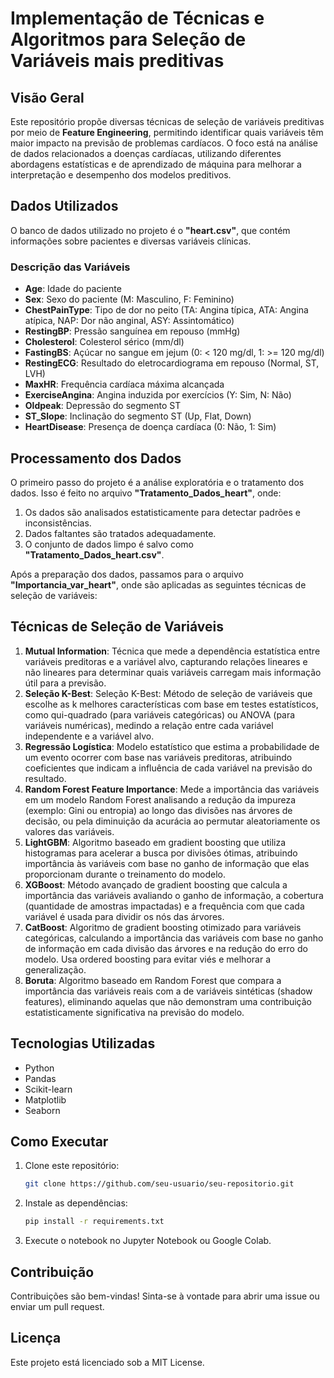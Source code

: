 # Implementação de Técnicas e Algoritmos para Seleção de Variáveis mais preditivas

## Visão Geral
Este repositório propõe diversas técnicas de seleção de variáveis preditivas por meio de **Feature Engineering**, permitindo identificar quais variáveis têm maior impacto na previsão de problemas cardíacos. O foco está na análise de dados relacionados a doenças cardíacas, utilizando diferentes abordagens estatísticas e de aprendizado de máquina para melhorar a interpretação e desempenho dos modelos preditivos.

## Dados Utilizados
O banco de dados utilizado no projeto é o **"heart.csv"**, que contém informações sobre pacientes e diversas variáveis clínicas.

### Descrição das Variáveis
- **Age**: Idade do paciente
- **Sex**: Sexo do paciente (M: Masculino, F: Feminino)
- **ChestPainType**: Tipo de dor no peito (TA: Angina típica, ATA: Angina atípica, NAP: Dor não anginal, ASY: Assintomático)
- **RestingBP**: Pressão sanguínea em repouso (mmHg)
- **Cholesterol**: Colesterol sérico (mm/dl)
- **FastingBS**: Açúcar no sangue em jejum (0: < 120 mg/dl, 1: >= 120 mg/dl)
- **RestingECG**: Resultado do eletrocardiograma em repouso (Normal, ST, LVH)
- **MaxHR**: Frequência cardíaca máxima alcançada
- **ExerciseAngina**: Angina induzida por exercícios (Y: Sim, N: Não)
- **Oldpeak**: Depressão do segmento ST
- **ST_Slope**: Inclinação do segmento ST (Up, Flat, Down)
- **HeartDisease**: Presença de doença cardíaca (0: Não, 1: Sim)

## Processamento dos Dados
O primeiro passo do projeto é a análise exploratória e o tratamento dos dados. Isso é feito no arquivo **"Tratamento_Dados_heart"**, onde:
1. Os dados são analisados estatisticamente para detectar padrões e inconsistências.
2. Dados faltantes são tratados adequadamente.
3. O conjunto de dados limpo é salvo como **"Tratamento_Dados_heart.csv"**.

Após a preparação dos dados, passamos para o arquivo **"Importancia_var_heart"**, onde são aplicadas as seguintes técnicas de seleção de variáveis:

## Técnicas de Seleção de Variáveis
1. **Mutual Information**: Técnica que mede a dependência estatística entre variáveis preditoras e a variável alvo, capturando relações lineares e não lineares para determinar quais variáveis carregam mais informação útil para a previsão.
2. **Seleção K-Best**: Seleção K-Best: Método de seleção de variáveis que escolhe as k melhores características com base em testes estatísticos, como qui-quadrado (para variáveis categóricas) ou ANOVA (para variáveis numéricas), medindo a relação entre cada variável independente e a variável alvo.
3. **Regressão Logística**: Modelo estatístico que estima a probabilidade de um evento ocorrer com base nas variáveis preditoras, atribuindo coeficientes que indicam a influência de cada variável na previsão do resultado.
4. **Random Forest Feature Importance**: Mede a importância das variáveis em um modelo Random Forest analisando a redução da impureza (exemplo: Gini ou entropia) ao longo das divisões nas árvores de decisão, ou pela diminuição da acurácia ao permutar aleatoriamente os valores das variáveis.
5. **LightGBM**: Algoritmo baseado em gradient boosting que utiliza histogramas para acelerar a busca por divisões ótimas, atribuindo importância às variáveis com base no ganho de informação que elas proporcionam durante o treinamento do modelo.
6. **XGBoost**: Método avançado de gradient boosting que calcula a importância das variáveis avaliando o ganho de informação, a cobertura (quantidade de amostras impactadas) e a frequência com que cada variável é usada para dividir os nós das árvores.
7. **CatBoost**: Algoritmo de gradient boosting otimizado para variáveis categóricas, calculando a importância das variáveis com base no ganho de informação em cada divisão das árvores e na redução do erro do modelo. Usa ordered boosting para evitar viés e melhorar a generalização.
8. **Boruta**: Algoritmo baseado em Random Forest que compara a importância das variáveis reais com a de variáveis sintéticas (shadow features), eliminando aquelas que não demonstram uma contribuição estatisticamente significativa na previsão do modelo.

## Tecnologias Utilizadas
- Python
- Pandas
- Scikit-learn
- Matplotlib
- Seaborn

## Como Executar
1. Clone este repositório:
   ```sh
   git clone https://github.com/seu-usuario/seu-repositorio.git
   ```
2. Instale as dependências:
   ```sh
   pip install -r requirements.txt
   ```
3. Execute o notebook no Jupyter Notebook ou Google Colab.

## Contribuição
Contribuições são bem-vindas! Sinta-se à vontade para abrir uma issue ou enviar um pull request.

## Licença
Este projeto está licenciado sob a MIT License.
